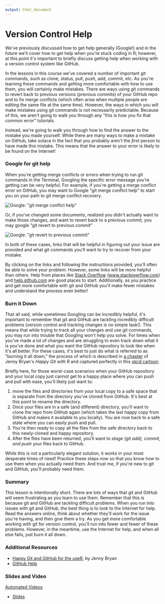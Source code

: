 ```yaml
---
output: html_document
---
```




# Version Control Help

We've previously discussed how to get help generally (Google!) and in the future we'll cover how to get help when you're stuck coding in R; however, at this point it's important to briefly discuss getting help when working with a version control system like GitHub.

In the lessons in this course we've covered a number of important git commands, such as clone, status, pull, push, add, commit, etc. As you're learning these commands and getting more comfortable with how to use them, you will certainly make mistakes. There are ways using git commands to revert back to previous versions (previous commits) of your GitHub repo and to fix merge conflicts (which often arise when multiple people are editing the same file at the same time). However, the ways in which you will make mistakes using git commands is not necessarily predictable. Because of this, we aren't going to walk you through any "this is how you fix that common error" tutorials.

Instead, we're going to walk you through how to find the answer to the mistake you made yourself. While there are many ways to make a mistake on GitHub, take solace in the fact that you probably aren't the *first* person to have made this mistake. This means that the answer to your error is likely to be found on the Internet!

### Google for git help

When you're getting merge conflicts or errors when trying to run git commands in the Terminal, Googling the specific error message you're getting can be very helpful. For example, if you're getting a merge conflict error on GitHub, you may want to Google "git merge conflict help" to start you on your path to git merge conflict recovery.


![Google: "git merge conflict help"](https://docs.google.com/presentation/d/1Aj1Y0lIYdKftZVzAjWCWkOd8c0-IxnxtPbBmIUOdYC4/export/png?id=1Aj1Y0lIYdKftZVzAjWCWkOd8c0-IxnxtPbBmIUOdYC4&pageid=g3bac4e3849_0_0)

Or, if you've changed some documents, realized you didn't actually want to make those changes, and want to revert back to a previous commit, you may google "git revert to previous commit"


![Google: "git revert to previous commit"](https://docs.google.com/presentation/d/1Aj1Y0lIYdKftZVzAjWCWkOd8c0-IxnxtPbBmIUOdYC4/export/png?id=1Aj1Y0lIYdKftZVzAjWCWkOd8c0-IxnxtPbBmIUOdYC4&pageid=g3bac4e3849_0_9)

In both of these cases, links that will be helpful in figuring out your issue are provided and what git commands you'll want to try to recover from your mistake.

By clicking on the links and following the instructions provided, you'll often be able to solve your problem. However, some links will be more helpful than others. Help from places like [Stack Overflow](www.stackoverflow.com) (www.stackoverflow.com) and [help.github.com](help.github.com) are good places to start. Additionally, as you practice and get more comfortable with git and GitHub you'll make fewer mistakes and understand the process even better!

### Burn it Down

That all said, while sometimes Googling can be incredibly helpful, it's important to remember that git and GitHub are tackling incredibly difficult problems (version control and tracking changes is no simple task!). This means that while trying to track all your changes and use git commands, you may run into trouble that Googling won't help you solve. For times when  you've made a lot of changes and are struggling to even track down what it is you've done and what you want the GitHub repository to look like when it's all better. For these cases, it's best to just do what is referred to as "burning it all down," the process of which is described in [a chapter](http://happygitwithr.com/burn.html) of Jenny Bryan's *Happy Git with R* and captured perfectly in this [xkcd cartoon](http://explainxkcd.com/wiki/index.php/1597:_Git).

Briefly here, for those worst-case scenarios when your GitHub repository and your local copy just cannot get to a happy place where you can push and pull with ease, you'll likely just want to:

1. move the files and directories from your local copy to a safe space that is separate from the directory you've cloned from GitHub. It's best at this point to rename the directory.
2. Once your files are in a safe (and different) directory, you'll want to clone the repo from GitHub again (which takes the last happy copy from GitHub and makes it available to you locally). You are now back to a safe state where you can easily push and pull.
3. You're then ready to copy all the files from the safe directory back to this newly-cloned and happy repository.
4. After the files have been returned, you'll want to *stage (git add), commit, and push* your files back to GitHub.

While this is not a particularly elegant solution, it works in your most desperate times of need! Practice these steps now so that you know how to use them when you actually need them. And trust me, if you're new to git and GitHub, you'll probably need them.


### Summary

This lesson is intentionally short. There are lots of ways that git and GitHub will seem frustrating as you learn to use them. Remember that this is because git and GitHub are tackling difficult problems. When you run into issues with git and GitHub, the best thing is to look to the Internet for help. Read the answers online, think about whether they'll work for the issue you're having, and then give them a try. As you get more comfortable working with git for version control, you'll run into fewer and fewer of these problems. However, in the meantime, use the Internet for help, and when all else fails, just burn it all down.

### Additional Resources

* [Happy Git and GitHub for the useR](http://happygitwithr.com/reset.html), by Jenny Bryan
* [GitHub Help](https://help.github.com/)


### Slides and Video

[Automated Videos](https://www.youtube.com/watch?v=EeeC-UrIiCQ)

* [Slides](https://docs.google.com/presentation/d/1Aj1Y0lIYdKftZVzAjWCWkOd8c0-IxnxtPbBmIUOdYC4/edit?usp=sharing)
